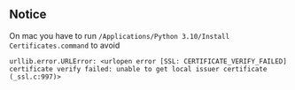 ## Notice

On mac you have to run `/Applications/Python 3.10/Install Certificates.command` to avoid 

```
urllib.error.URLError: <urlopen error [SSL: CERTIFICATE_VERIFY_FAILED] certificate verify failed: unable to get local issuer certificate (_ssl.c:997)>
```
